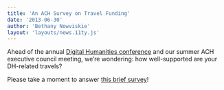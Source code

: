 ```yaml
---
title: 'An ACH Survey on Travel Funding'
date: '2013-06-30'
author: 'Bethany Nowviskie'
layout: 'layouts/news.11ty.js'
---
```

Ahead of the annual [Digital Humanities conference](http://dh2013.unl.edu) and our summer ACH executive council meeting, we’re wondering: how well-supported are your DH-related travels?

Please take a moment to answer [this brief survey](https://docs.google.com/forms/d/1I56q39w88gbbkYlzbpKWcShxARO90pbr6PzqODE2Wc0/viewform)!
